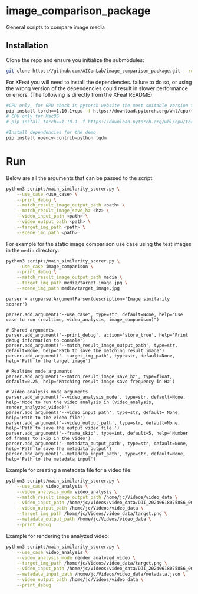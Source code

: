 # image_comparison_package
General scripts to compare image media

## Installation

Clone the repo and ensure you initialize the submodules:
```bash
git clone https://github.com/AIConLab/image_comparison_package.git --recursive
```

For XFeat you will need to install the dependencies. failure to do so, or using the wrong version of the dependencies could result in slower performance or errors. 
(The following is directly from the XFeat README)
```bash
#CPU only, for GPU check in pytorch website the most suitable version to your gpu.
pip install torch==1.10.1+cpu -f https://download.pytorch.org/whl/cpu/torch_stable.html
# CPU only for MacOS
# pip install torch==1.10.1 -f https://download.pytorch.org/whl/cpu/torch_stable.html

#Install dependencies for the demo
pip install opencv-contrib-python tqdm
```

# Run
Below are all the arguments that can be passed to the script. 
```bash
python3 scripts/main_similarity_scorer.py \
    --use_case <use_case> \
    --print_debug \
    --match_result_image_output_path <path> \
    --match_result_image_save_hz <hz> \
    --video_input_path <path> \
    --video_output_path <path> \
    --target_img_path <path> \
    --scene_img_path <path>
```

For example for the static image comparison use case using the test images in the `media` directory:
```bash
python3 scripts/main_similarity_scorer.py \
    --use_case image_comparison \
    --print_debug \
    --match_result_image_output_path media \
    --target_img_path media/target_image.jpg \
    --scene_img_path media/target_image.jpg
```


    parser = argparse.ArgumentParser(description='Image similarity scorer')
    
    parser.add_argument("--use_case", type=str, default=None, help="Use case to run (realtime, video_analysis, image_comparison)")

    # Shared arguments
    parser.add_argument('--print_debug', action='store_true', help='Print debug information to console')
    parser.add_argument('--match_result_image_output_path', type=str, default=None, help='Path to save the matching result image')
    parser.add_argument('--target_img_path', type=str, default=None, help='Path to the target image')

    # Realtime mode arguments
    parser.add_argument('--match_result_image_save_hz', type=float, default=0.25, help='Matching result image save frequency in Hz')

    # Video analysis mode arguments
    parser.add_argument('--video_analysis_mode', type=str, default=None, help='Mode to run the video analysis in (video_analysis, render_analyzed_video)')
    parser.add_argument('--video_input_path', type=str, default= None, help='Path to the video file')
    parser.add_argument('--video_output_path', type=str, default=None, help='Path to save the output video file.')
    parser.add_argument('--frame_skip', type=int, default=5, help='Number of frames to skip in the video')
    parser.add_argument('--metadata_output_path', type=str, default=None, help='Path to save the metadata output')
    parser.add_argument('--metadata_input_path', type=str, default=None, help='Path to the metadata input')



Example for creating a metadata file for a video file:
```bash
python3 scripts/main_similarity_scorer.py \
    --use_case video_analysis \
    --video_analysis_mode video_analysis \
    --match_result_image_output_path /home/jc/Videos/video_data \
    --video_input_path /home/jc/Videos/video_data/DJI_20240618075856_0003_S.MP4 \
    --video_output_path /home/jc/Videos/video_data \
    --target_img_path /home/jc/Videos/video_data/target.png \
    --metadata_output_path /home/jc/Videos/video_data \
    --print_debug

```

Example for rendering the analyzed video:
```bash
python3 scripts/main_similarity_scorer.py \
    --use_case video_analysis \
    --video_analysis_mode render_analyzed_video \
    --target_img_path /home/jc/Videos/video_data/target.png \
    --video_input_path /home/jc/Videos/video_data/DJI_20240618075856_0003_S.MP4 \
    --metadata_input_path /home/jc/Videos/video_data/metadata.json \
    --video_output_path /home/jc/Videos/video_data \
    --print_debug
```